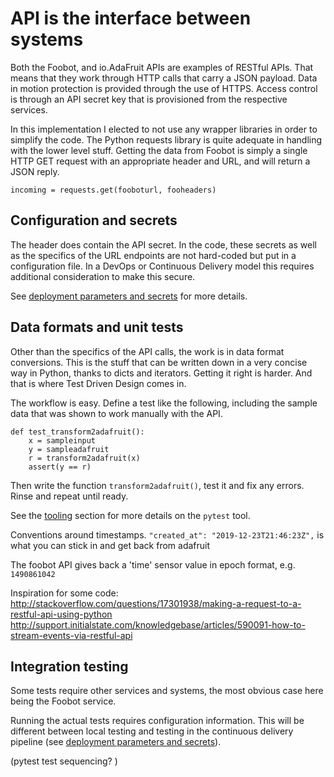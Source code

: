 # API is the interface between systems
Both the
Foobot, and io.AdaFruit APIs are examples of RESTful APIs.
That means that they work through HTTP calls that carry a JSON payload.
Data in motion protection is provided through the use of HTTPS.
Access control is through an API secret key that is provisioned from the respective services.

In this implementation I elected to not use any wrapper libraries in order to
simplify the code. The Python requests library is quite adequate in handling
with the lower level stuff. Getting the data from Foobot is simply a single HTTP GET request with an appropriate header and URL, and will return a JSON reply.
```
incoming = requests.get(fooboturl, fooheaders)
```

## Configuration and secrets

The header does contain the API secret. In the code, these secrets as well as
the specifics of the URL endpoints are not hard-coded but put in a configuration
file. In a DevOps or Continuous Delivery model this requires additional consideration
to make this secure.

See [deployment parameters and secrets](deploymentparams.md) for more details.

## Data formats and unit tests
Other than the specifics of the API calls, the work is in data format conversions.
This is the stuff that can be written down in a very concise way in Python, thanks to dicts and iterators.
Getting it right is harder. And that is where Test Driven Design comes in.

The workflow is easy. Define a test like the following, including the sample data that
was shown to work manually with the API.
```
def test_transform2adafruit():
    x = sampleinput
    y = sampleadafruit
    r = transform2adafruit(x)
    assert(y == r)
```
Then write the function `transform2adafruit()`, test it and fix any errors.
Rinse and repeat until ready.

See the [tooling](txt/tooling.md) section for more details
on the `pytest` tool.


Conventions around timestamps.
`"created_at": "2019-12-23T21:46:23Z",`
is what you can stick in and get back from adafruit

The foobot API gives back a 'time' sensor value in epoch format, e.g. `1490861042`


Inspiration for some code:
http://stackoverflow.com/questions/17301938/making-a-request-to-a-restful-api-using-python
http://support.initialstate.com/knowledgebase/articles/590091-how-to-stream-events-via-restful-api

## Integration testing
Some tests require other services and systems, the most obvious case here being the Foobot service.

Running the actual tests requires configuration information. This will be different between local testing and testing in the continuous delivery pipeline (see [deployment parameters and secrets](deploymentparams.md)).

(pytest test sequencing? )

